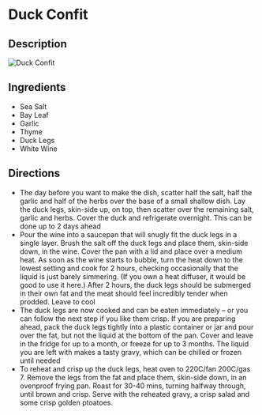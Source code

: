 # Duck Confit

## Description
![Duck Confit](https://www.themealdb.com/images/media/meals/wvpvsu1511786158.jpg "Duck Confit")

## Ingredients
- Sea Salt
- Bay Leaf
- Garlic
- Thyme
- Duck Legs
- White Wine

## Directions
- The day before you want to make the dish, scatter half the salt, half the garlic and half of the herbs over the base of a small shallow dish. Lay the duck legs, skin-side up, on top, then scatter over the remaining salt, garlic and herbs. Cover the duck and refrigerate overnight. This can be done up to 2 days ahead
- Pour the wine into a saucepan that will snugly fit the duck legs in a single layer. Brush the salt off the duck legs and place them, skin-side down, in the wine. Cover the pan with a lid and place over a medium heat. As soon as the wine starts to bubble, turn the heat down to the lowest setting and cook for 2 hours, checking occasionally that the liquid is just barely simmering. (If you own a heat diffuser, it would be good to use it here.) After 2 hours, the duck legs should be submerged in their own fat and the meat should feel incredibly tender when prodded. Leave to cool
- The duck legs are now cooked and can be eaten immediately – or you can follow the next step if you like them crisp. If you are preparing ahead, pack the duck legs tightly into a plastic container or jar and pour over the fat, but not the liquid at the bottom of the pan. Cover and leave in the fridge for up to a month, or freeze for up to 3 months. The liquid you are left with makes a tasty gravy, which can be chilled or frozen until needed
- To reheat and crisp up the duck legs, heat oven to 220C/fan 200C/gas 7. Remove the legs from the fat and place them, skin-side down, in an ovenproof frying pan. Roast for 30-40 mins, turning halfway through, until brown and crisp. Serve with the reheated gravy, a crisp salad and some crisp golden ptoatoes.
